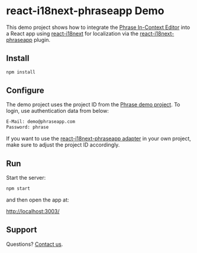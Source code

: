 # react-i18next-phraseapp Demo

This demo project shows how to integrate the [Phrase In-Context Editor](https://phrase.com/) into a React app using [react-i18next](https://github.com/i18next/react-i18next) for localization via the [react-i18next-phraseapp](https://github.com/phrase/react-i18next-phraseapp) plugin.

## Install

```bash
npm install
```

## Configure

The demo project uses the project ID from the [Phrase demo project](https://phrase.com/demo). To login, use authentication data from below:

```bash
E-Mail: demo@phraseapp.com
Password: phrase
```

If you want to use the [react-i18next-phraseapp adapter](https://github.com/phrase/react-i18next-phraseapp) in your own project, make sure to adjust the project ID accordingly.

## Run

Start the server:

```bash
npm start
```

and then open the app at:

<http://localhost:3003/>

## Support

Questions? [Contact us](https://phrase.com/contact).
